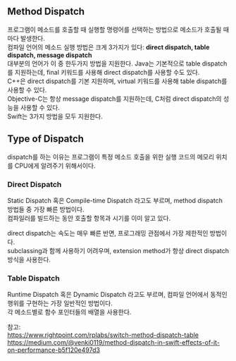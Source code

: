 ## Method Dispatch  
프로그램이 메소드를 호출할 때 실행할 명령어를 선택하는 방법으로 메소드가 호출될 때마다 발생한다.  
컴파일 언어의 메소드 실행 방법은 크게 3가지가 있다: **direct dispatch, table dispatch, message dispatch**  
대부분의 언어가 이 중 한두가지 방법을 지원한다. Java는 기본적으로 table dispatch를 지원하는데, final 키워드를 사용해 direct dispatch를 사용할 수도 있다.  
C++은 direct dispatch를 기본 지원하며, virtual 키워드를 사용해 table dispatch를 사용할 수 있다.  
Objective-C는 항상 message dispatch를 지원하는데, C처럼 direct dispatch의 성능을 사용할 수 있다.  
Swift는 3가지 방법을 모두 지원한다.  
  
  
  
  
## Type of Dispatch  
dispatch를 하는 이유는 프로그램이 특정 메소드 호출을 위한 실행 코드의 메모리 위치를 CPU에게 알려주기 위해서이다.  
  
  
  
### Direct Dispatch  
Static Dispatch 혹은 Compile-time Dispatch 라고도 부르며, method dispatch 방법들 중 가장 빠른 방법이다.  
컴파일러를 빌드하는 동안 호출할 항목과 시기를 이미 알고 있다.  

direct dispatch는 속도는 매우 빠른 반면, 프로그래밍 관점에서 가장 제한적인 방법이다.  
subclassing과 함께 사용하기 어려우며, extension method가 항상 direct dispatch 방식을 사용한다.  
  
  
### Table Dispatch  
Runtime Dispatch 혹은 Dynamic Dispatch 라고도 부르며, 컴파일 언어에서 동적인 행위를 구현하는 가장 일반적인 방법이다.  
각 메소드별로 함수 포인터들의 배열을 사용한다.
  
  
  
참고:  
https://www.rightpoint.com/rplabs/switch-method-dispatch-table  
https://medium.com/@venki0119/method-dispatch-in-swift-effects-of-it-on-performance-b5f120e497d3  